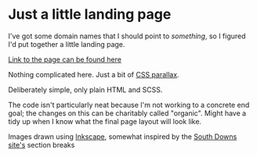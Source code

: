 # Just a little landing page
I've got some domain names that I should point to _something_, so I figured I'd put together a little landing page.

[Link to the page can be found here](https://aharman.github.io/personal-site-2020/)

Nothing complicated here. Just a bit of [CSS parallax](https://keithclark.co.uk/articles/pure-css-parallax-websites/).

Deliberately simple, only plain HTML and SCSS.

The code isn't particularly neat because I'm not working to a concrete end goal; the changes on this can be charitably called "organic". Might have a tidy up when I know what the final page layout will look like.

Images drawn using [Inkscape](https://inkscape.org/), somewhat inspired by the [South Downs site's](https://www.southdowns.gov.uk/) section breaks